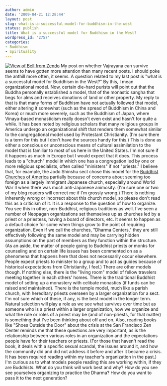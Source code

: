 ```yaml
---
author: admin
date: '2009-04-21 12:28:44'
layout: post
slug: what-is-a-successful-model-for-buddhism-in-the-west
status: publish
title: What is a successful model for Buddhism in the West?
wordpress_id: '2757'
categories:
- Buddhism
- Spirituality
---
```


[![View of Bell from
Zendo](http://farm4.static.flickr.com/3016/2582260910_d308248850.jpg)](http://www.flickr.com/photos/albill/2582260910/ "View of Bell from Zendo")
My post on whether Vajrayana can survive seems to have gotten more
attention than many recent posts. I should poke the anthill more often,
it seems. A question related to my last post is "what is a successful
model for Buddhism in the West?" By this, I mean organizational model.
Now, certain die-hard purists will point out that the Buddha personally
established a model, that of the monastic sangha that begs for alms and
receives donations of land or other property. My reply to that is that
many forms of Buddhism have not actually followed that model, either
altering it somewhat (such as the spread of Buddhism in China and Korea)
or much more severely, such as the Buddhism of Japan, where Vinaya-based
monasticism really doesn't even exist and hasn't for quite a while. It
has been noted by religious scholars that many religious groups in
America undergo an organizational shift that renders them somewhat
similar to the congregational model used by Protestant Christianity.
(I'm sure there is a term for this but I don't have the sources handy
for this.) This is done as either a conscious or unconscious means of
cultural assimilation to the model that is familiar to most of us here
in the United States. I'm not sure if it happens as much in Europe but I
would expect that it does. This process leads to a "church" model in
which one has a congregation led by one or more religious specialists,
often called "ministers" if not "priests." I believe that, for example,
the Jodo Shinshu sect chose this model for the [Buddhist Churches of
America](http://buddhistchurchesofamerica.org/home/) partially because
of concerns about seeming too foreign as a largely immigrant Japanese
church, especially around World War II when there was much anti-Japanese
animosity. (I'm sure one or two of my blog readers will correct me if
I'm grossly wrong.) There is nothing inherently wrong or incorrect about
this church model, so please don't read this as a criticism of it. It is
a response to the question of how to organize. You see this in other,
non-Buddhist, religious traditions as well. I've seen a number of
Neopagan organizations set themselves up as churches led by a priest or
a priestess, having a board of directors, etc. It seems to happen as a
default choice for some when things grow to the point of requiring
organization. Even if we call the churches, "Dharma Centers," they are
still effectively following the same model and may be carrying hidden
assumptions on the part of members as they function within the
structure. (As an aside, the matter of people going to Buddhist priests
or monks for counseling and on certain life issues has been commented on
as a phenomena that happens here that does not necessarily occur
elsewhere. People expect priests to minister to a group and to act as
guides because of historical expectations from Christianity, I feel.)
There are other models though. If nothing else, there is the "living
room" model of fellow travelers meeting together in each others' homes.
There is the traditional Buddhist model of setting up a monastery with
celibate monastics (if funds can be raised and maintained). There is the
temple model, much like a parish church, with hereditary priests
overseen by a larger organization for a sect. I'm not sure which of
these, if any, is the best model in the longer term. Natural selection
will play a role as we see what survives over time but as someone who is
a priest within a larger organization, how we organize and what the role
or roles of a priest may be (and of non-priests, for that matter) is
something that I've been thinking about off and on. Also, reading books
like "Shoes Outside the Door" about the crisis at the San Francisco Zen
Center reminds me that these questions are very important, as is the
relationship between various roles in an organization and the
expectations people have for their teachers or priests. (For those that
haven't read the book, it deals with a specific sexual scandal, the
issues around it, and how the community did and did not address it
before and after it became a crisis. It has been required reading within
my teacher's organization in the past.) I'm curious as to what models
people reading this are working within, if they are Buddhists. What do
you think will work best and why? How do you see see yourselves
organizing to practice the Dharma? How do you want to pass it to the
next generation?
